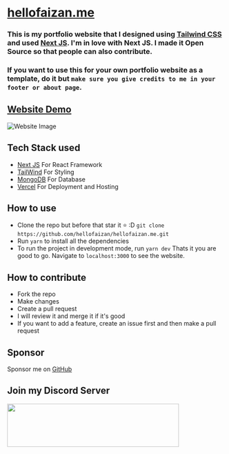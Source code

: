 # [hellofaizan.me](https://www.hellofaizan.me)

### This is my portfolio website that I designed using [Tailwind CSS](https://tailwindcss.com/) and used [Next JS](https://nextjs.org/). I'm in love with Next JS. I made it Open Source so that people can also contribute.

### If you want to use this for your own portfolio website as a template, do it but ```make sure you give credits to me in your footer or about page```.

## [Website Demo](https://www.hellofaizan.me)

![Website Image](https://media.discordapp.net/attachments/1065518726855807067/1085395237624631317/Screenshot_2023-03-11_131224.png)

## Tech Stack used

- [Next JS](https://nextjs.org/) For React Framework
- [TailWind](https://tailwindcss.com/) For Styling
- [MongoDB](https://www.mongodb.com/) For Database
- [Vercel](https://vercel.com/) For Deployment and Hosting

## How to use

- Clone the repo but before that star it ⭐ :D ```git clone https://github.com/hellofaizan/hellofaizan.me.git```
- Run ```yarn``` to install all the dependencies
- To run the project in development mode, run ```yarn dev```
Thats it you are good to go. Navigate to ```localhost:3000``` to see the website.

## How to contribute

- Fork the repo
- Make changes
- Create a pull request
- I will review it and merge it if it's good
- If you want to add a feature, create an issue first and then make a pull request

## Sponsor

Sponsor me on [GitHub](https://github.com/sponsors/hellofaizan)

## Join my Discord Server

<a href="https://discord.gg/vUHMxPvege">
     <img src="https://invidget.switchblade.xyz/vUHMxPvege" width="398" height="100" />
</a>